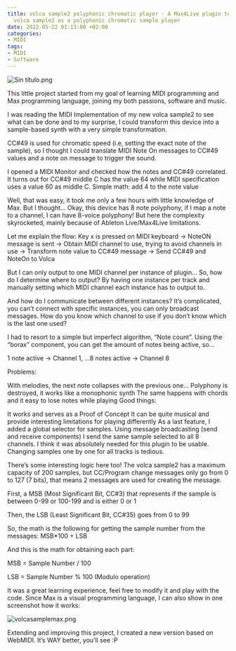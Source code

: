 ```yaml
---
title: volca sample2 polyphonic chromatic player - A Max4Live plugin to use a KORG
  volca sample2 as a polyphonic chromatic sample player
date: 2022-05-22 01:13:00 +02:00
categories:
- MIDI
tags:
- MIDI
- Software
---
```


![Sin título.png](/uploads/Sin%20t%C3%ADtulo.png)

This little project started from my goal of learning MIDI programming and Max programming language, joining my both passions, software and music.

I was reading the MIDI Implementation of my new volca sample2 to see what can be done and to my surprise, I could transform this device into a sample-based synth with a very simple transformation.

CC#49 is used for chromatic speed (i.e, setting the exact note of the sample), so I thought I could translate MIDI Note On messages to CC#49 values and a note on message to trigger the sound.

I opened a MIDI Monitor and checked how the notes and CC#49 correlated. It turns out for CC#49 middle C has the value 64 while MIDI specification uses a value 60 as middle C. Simple math: add 4 to the note value

Well, that was easy, it took me only a few hours with little knowledge of Max. But I thought... Okay, this device has 8 note polyphony, if I map a note to a channel, I can have 8-voice polyphony! But here the complexity skyrocketed, mainly because of Ableton Live/Max4Live limitations.

Let me explain the flow: Key x is pressed on MIDI keyboard → NoteON message is sent → Obtain MIDI channel to use, trying to avoid channels in use → Transform note value to CC#49 message → Send CC#49 and NoteOn to Volca

But I can only output to one MIDI channel per instance of plugin... So, how do I determine where to output? By having one instance per track and manually setting which MIDI channel each instance has to output to.

And how do I communicate between different instances? It’s complicated, you can’t connect with specific instances, you can only broadcast messages. How do you know which channel to use if you don’t know which is the last one used?

I had to resort to a simple but imperfect algorithm, “Note count”. Using the “borax” component, you can get the amount of notes being active, so...

1 note active → Channel 1, ...8 notes active → Channel 8

Problems:

With melodies, the next note collapses with the previous one... Polyphony is destroyed, it works like a monophonic synth
The same happens with chords and it easy to lose notes while playing
Good things:

It works and serves as a Proof of Concept
It can be quite musical and provide interesting limitations for playing differently
As a last feature, I added a global selector for samples. Using message broadcasting (send and receive components) I send the same sample selected to all 8 channels. I think it was absolutely needed for this plugin to be usable. Changing samples one by one for all tracks is tedious.

There’s some interesting logic here too! The volca sample2 has a maximum capacity of 200 samples, but CC/Program change messages only go from 0 to 127 (7 bits), that means 2 messages are used for creating the message.

First, a MSB (Most Significant Bit, CC#3) that represents if the sample is between 0-99 or 100-199 and is either 0 or 1

Then, the LSB (Least Significant Bit, CC#35) goes from 0 to 99

So, the math is the following for getting the sample number from the messages: MSB*100 + LSB

And this is the math for obtaining each part:

MSB = Sample Number / 100

LSB = Sample Number % 100 (Modulo operation)

It was a great learning experience, feel free to modify it and play with the code. Since Max is a visual programming language, I can also show in one screenshot how it works:

![volcasamplemax.png](/uploads/volcasamplemax.png)


Extending and improving this project, I created a new version based on WebMIDI. It’s WAY better, you’ll see :P